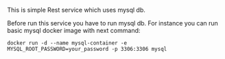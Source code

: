 This is simple Rest service which uses mysql db.

Before run this service you have to run mysql db. For instance you can run basic mysql docker image with next command:

`docker run -d --name mysql-container -e MYSQL_ROOT_PASSWORD=your_password -p 3306:3306 mysql`